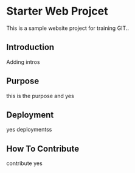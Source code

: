# Starter Web Projcet
This is a sample website project for training GIT..

## Introduction

Adding intros
 
## Purpose

this is the purpose and yes

## Deployment

yes deploymentss

## How To Contribute

contribute yes
